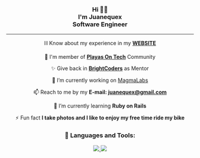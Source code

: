 <h3 align="center">Hi 🫶🏽 <br> I'm Juanequex <br> Software Engineer</h3>
<hr />

<div align="center">
 
  ⛓ Know about my experience in my **[WEBSITE](https://juanequex.github.io/)**
  
  🌊 I'm member of **[Playas On Tech](https://playasontech.com/)** Community
   
  ✨ Give back in **[BrightCoders](https://github.com/bright-coders)** as Mentor
   
  🔭 I’m currently working on <a href='https://www.magmalabs.io/'>MagmaLabs</a>

  📫 Reach to me by my **E-mail: juanequex@gmail.com**
  
  🌱 I’m currently learning **Ruby on Rails**
  
  ⚡ Fun fact **I take photos and I like to enjoy my free time ride my bike**
  
  ### 🚀 Languages and Tools:

  <p align="center">
    <a href="https://rubyonrails.org/" target="_blank"> <img src="https://img.icons8.com/windows/48/fa314a/ruby-on-rails.png"/> </a>
    <a href="https://developer.mozilla.org/en-US/docs/Web/JavaScript" target="_blank"> <img src="https://img.icons8.com/color/48/000000/javascript.png"/> </a>
  </p>
</div>


